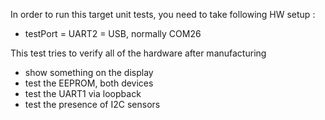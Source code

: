 In order to run this target unit tests, you need to take following HW setup :
* testPort = UART2 = USB, normally COM26

This test tries to verify all of the hardware after manufacturing
* show something on the display
* test the EEPROM, both devices
* test the UART1 via loopback
* test the presence of I2C sensors